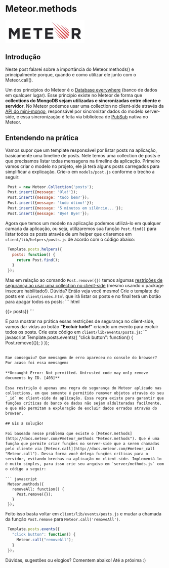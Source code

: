 # Meteor.methods

![Meteor](../images/meteor-logo.jpg "Meteor")

## Introdução

Neste post falarei sobre a importância do Meteor.methods() e principalmente porque, quando e como utilizar ele junto com o Meteor.call().

Um dos princípios do Meteor é o [Database everywhere](http://docs.meteor.com/#sevenprinciples "Database everywhere") (banco de dados em qualquer lugar). Esse princípio existe no Meteor de forma que **collections do MongoDB sejam utilizadas e sincronizadas entre cliente e servidor**. No Meteor podemos usar uma collection no client-side através da [API do mini-mongo](https://github.com/mWater/minimongo "Minimongo"), responsável por sincronizar dados do modelo server-side, e essa sincronização é feita via biblioteca de [PubSub](http://docs.meteor.com/#publishandsubscribe "PubSub") nativa no Meteor.

## Entendendo na prática

Vamos supor que um template responsável por listar posts na aplicação, basicamente uma timeline de posts. Nele temos uma collection de posts e que precisamos listar todas mensagens na timeline da aplicação. Primeiro vamos criar o modelo no projeto, ele já terá alguns posts carregados para simplificar a explicação. Crie-o em `models/post.js` conforme o trecho a seguir:

``` javascript
 Post = new Meteor.Collection('posts');
 Post.insert({message: 'Ola!'});
 Post.insert({message: 'tudo bem?'});
 Post.insert({message: 'tudo ótimo!'});
 Post.insert({message: '5 minutos em silêncio...'});
 Post.insert({message: 'Bye! Bye!'});
``` 

Agora que temos um modelo na aplicação podemos utilizá-lo em qualquer camada da aplicação, ou seja, utilizaremos sua função `Post.find()` para listar todos os posts através de um helper que criaremos em `client/lib/helpers/posts.js` de acordo com o código abaixo:

``` javascript
 Template.posts.helpers({
   posts: function() {
     return Post.find();
   }
 });
``` 

Mas em relação ao comando `Post.remove({})` temos algumas [restrições de segurança ao usar uma collection no client-side](http://docs.meteor.com/#allow) (mesmo usando o package insecure habilitado!). Dúvida? Então veja você mesmo! Crie o template de posts em `client/index.html` que irá listar os posts e no final terá um botão para apagar todos os posts: ``` html
 <head>
   <title>Timeline</title>
 </head>
 <body>
   {{> posts}}
 </body>
 <template name="posts">
   {{#each posts}}
     <p>{{message}}</p>
   {{/each}}
   <button>Excluir tudo!</button>
 </template>
``` 

E para mostrar na prática essas restrições de segurança no client-side, vamos dar vidas ao botão **"Excluir tudo!"** criando um evento para excluir todos os posts. Crie este código em `client/lib/events/posts.js`: ``` javascript
 Template.posts.events({
   "click button": function() {
     Post.remove({});
   }
 });
``` 

Eae conseguiu? Que mensagem de erro apareceu no console do browser? Por acaso foi essa mensagem:

**Uncaught Error: Not permitted. Untrusted code may only remove documents by ID. [403]**

Essa restrição é apenas uma regra de segurança do Meteor aplicado nas collections, em que somente é permitido remover objetos através do seu `_id` no client-side da aplicação. Essa regra existe para garantir que funções críticas do banco de dados não sejam aldulteradas facilmente, e que não permitam a exploração de excluir dados errados através do browser.

## Eis a solução!

Foi baseado nesse problema que existe o [Meteor.methods](http://docs.meteor.com/#meteor_methods "Meteor.methods"). Que é uma função que permite criar funções no server-side que a serem chamadas pelo cliente via [Meteor.call](http://docs.meteor.com/#meteor_call "Meteor.call"). Dessa forma você delega funções críticas para o servidor, evitando brechas na aplicação no client-side. Implementá-lo é muito simples, para isso crie seu arquivo em `server/methods.js` com o código a seguir:

``` javascript
 Meteor.methods({
   removeAll: function() {
     Post.remove({});
   }
 });
``` 

Feito isso basta voltar em `client/lib/events/posts.js` e mudar a chamada da função `Post.remove` para `Meteor.call('removeAll')`.

``` javascript
 Template.posts.events({
   "click button": function() {
     Meteor.call("removeAll");
   }
 });
``` 

Dúvidas, sugestões ou elogios? Comentem abaixo! Até a próxima :)
